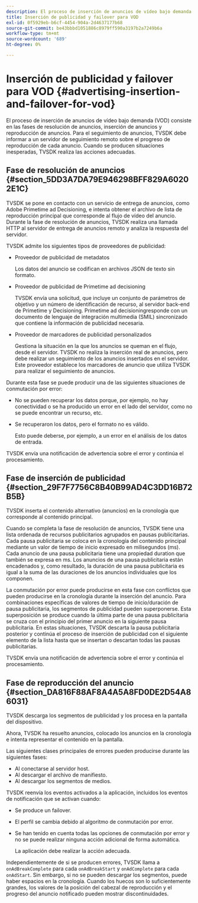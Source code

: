 ```yaml
---
description: El proceso de inserción de anuncios de vídeo bajo demanda (VOD) consiste en las fases de resolución de anuncios, inserción de anuncios y reproducción de anuncios. Para el seguimiento de anuncios, TVSDK debe informar a un servidor de seguimiento remoto sobre el progreso de reproducción de cada anuncio. Cuando se producen situaciones inesperadas, TVSDK realiza las acciones adecuadas.
title: Inserción de publicidad y failover para VOD
exl-id: 0f5929eb-b6cf-4454-904a-2d4637177b68
source-git-commit: be43bbbd1051886c8979ff590a3197b2a7249b6a
workflow-type: tm+mt
source-wordcount: '689'
ht-degree: 0%

---
```


# Inserción de publicidad y failover para VOD {#advertising-insertion-and-failover-for-vod}

El proceso de inserción de anuncios de vídeo bajo demanda (VOD) consiste en las fases de resolución de anuncios, inserción de anuncios y reproducción de anuncios. Para el seguimiento de anuncios, TVSDK debe informar a un servidor de seguimiento remoto sobre el progreso de reproducción de cada anuncio. Cuando se producen situaciones inesperadas, TVSDK realiza las acciones adecuadas.

## Fase de resolución de anuncios {#section_5DD3A7DA79E946298BFF829A60202E1C}

TVSDK se pone en contacto con un servicio de entrega de anuncios, como Adobe Primetime ad Decisioning, e intenta obtener el archivo de lista de reproducción principal que corresponde al flujo de vídeo del anuncio. Durante la fase de resolución de anuncios, TVSDK realiza una llamada HTTP al servidor de entrega de anuncios remoto y analiza la respuesta del servidor.

TVSDK admite los siguientes tipos de proveedores de publicidad:

* Proveedor de publicidad de metadatos

   Los datos del anuncio se codifican en archivos JSON de texto sin formato.
* Proveedor de publicidad de Primetime ad decisioning

   TVSDK envía una solicitud, que incluye un conjunto de parámetros de objetivo y un número de identificación de recurso, al servidor back-end de Primetime y Decisioning. Primetime ad decisioningresponde con un documento de lenguaje de integración multimedia (SMIL) sincronizado que contiene la información de publicidad necesaria.
* Proveedor de marcadores de publicidad personalizados

   Gestiona la situación en la que los anuncios se queman en el flujo, desde el servidor. TVSDK no realiza la inserción real de anuncios, pero debe realizar un seguimiento de los anuncios insertados en el servidor. Este proveedor establece los marcadores de anuncio que utiliza TVSDK para realizar el seguimiento de anuncios.

Durante esta fase se puede producir una de las siguientes situaciones de conmutación por error:

* No se pueden recuperar los datos porque, por ejemplo, no hay conectividad o se ha producido un error en el lado del servidor, como no se puede encontrar un recurso, etc.
* Se recuperaron los datos, pero el formato no es válido.

   Esto puede deberse, por ejemplo, a un error en el análisis de los datos de entrada.

TVSDK envía una notificación de advertencia sobre el error y continúa el procesamiento.

## Fase de inserción de publicidad {#section_29F7F7756C8B40B99AD4C3DD16B72B5B}

TVSDK inserta el contenido alternativo (anuncios) en la cronología que corresponde al contenido principal.

Cuando se completa la fase de resolución de anuncios, TVSDK tiene una lista ordenada de recursos publicitarios agrupados en pausas publicitarias. Cada pausa publicitaria se coloca en la cronología del contenido principal mediante un valor de tiempo de inicio expresado en milisegundos (ms). Cada anuncio de una pausa publicitaria tiene una propiedad duration que también se expresa en ms. Los anuncios de una pausa publicitaria están encadenados y, como resultado, la duración de una pausa publicitaria es igual a la suma de las duraciones de los anuncios individuales que los componen.

La conmutación por error puede producirse en esta fase con conflictos que pueden producirse en la cronología durante la inserción del anuncio. Para combinaciones específicas de valores de tiempo de inicio/duración de pausa publicitaria, los segmentos de publicidad pueden superponerse. Esta superposición se produce cuando la última parte de una pausa publicitaria se cruza con el principio del primer anuncio en la siguiente pausa publicitaria. En estas situaciones, TVSDK descarta la pausa publicitaria posterior y continúa el proceso de inserción de publicidad con el siguiente elemento de la lista hasta que se insertan o descartan todas las pausas publicitarias.

TVSDK envía una notificación de advertencia sobre el error y continúa el procesamiento.

## Fase de reproducción del anuncio {#section_DA816F88AF8A4A5A8FD0DE2D54A86031}

TVSDK descarga los segmentos de publicidad y los procesa en la pantalla del dispositivo.

Ahora, TVSDK ha resuelto anuncios, colocado los anuncios en la cronología e intenta representar el contenido en la pantalla.

Las siguientes clases principales de errores pueden producirse durante las siguientes fases:

* Al conectarse al servidor host.
* Al descargar el archivo de manifiesto.
* Al descargar los segmentos de medios.

TVSDK reenvía los eventos activados a la aplicación, incluidos los eventos de notificación que se activan cuando:

* Se produce un failover.
* El perfil se cambia debido al algoritmo de conmutación por error.
* Se han tenido en cuenta todas las opciones de conmutación por error y no se puede realizar ninguna acción adicional de forma automática.

   La aplicación debe realizar la acción adecuada.

Independientemente de si se producen errores, TVSDK llama a `onAdBreakComplete` para cada `onAdBreakStart` y `onAdComplete` para cada `onAdStart`. Sin embargo, si no se pueden descargar los segmentos, puede haber espacios en la cronología. Cuando los huecos son lo suficientemente grandes, los valores de la posición del cabezal de reproducción y el progreso del anuncio notificado pueden mostrar discontinuidades.
